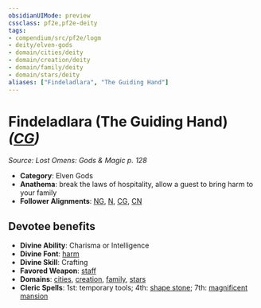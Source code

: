 ```yaml
---
obsidianUIMode: preview
cssclass: pf2e,pf2e-deity
tags:
- compendium/src/pf2e/logm
- deity/elven-gods
- domain/cities/deity
- domain/creation/deity
- domain/family/deity
- domain/stars/deity
aliases: ["Findeladlara", "The Guiding Hand"]
---
```

# Findeladlara (The Guiding Hand) *([CG](../../../Rules/traits/chaotic-good-b1.md))*  
*Source: Lost Omens: Gods & Magic p. 128*  

- **Category**: Elven Gods
- **Anathema**: break the laws of hospitality, allow a guest to bring harm to your family
- **Follower Alignments**: [NG](../../../Rules/traits/neutral-good-b1.md), [N](../../../Rules/traits/neutral-b1.md), [CG](../../../Rules/traits/chaotic-good-b1.md), [CN](../../../Rules/traits/chaotic-neutral-b1.md)

## Devotee benefits

- **Divine Ability**: Charisma or Intelligence
- **Divine Font**: [harm](../../spells/harm.md)
- **Divine Skill**: Crafting
- **Favored Weapon**: [staff](../../equipment/items/staff.md)
- **Domains**: [cities](../domains.md#Cities), [creation](../domains.md#Creation), [family](../domains.md#Family), [stars](../domains.md#Stars)
- **Cleric Spells**: 1st: temporary tools; 4th: [shape stone](../../spells/shape-stone.md); 7th: [magnificent mansion](../../spells/magnificent-mansion.md)